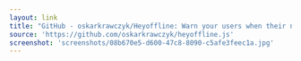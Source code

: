 ```yaml
---
layout: link
title: "GitHub - oskarkrawczyk/Heyoffline: Warn your users when their network goes down. Make sure they don't lose anything."
source: 'https://github.com/oskarkrawczyk/heyoffline.js'
screenshot: 'screenshots/08b670e5-d600-47c8-8090-c5afe3feec1a.jpg'
---
```


